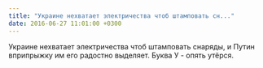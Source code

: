 ```yaml
---
title: "Украине нехватает электричества чтоб штамповать сн..."
date: 2016-06-27 11:01:00 +0300
---
```


Украине нехватает электричества чтоб штамповать снаряды, и Путин вприпрыжку им его радостно выделяет.
Буква У - опять утёрся.

